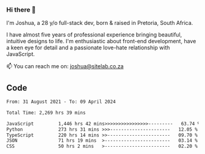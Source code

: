### Hi there 👋

I'm Joshua, a 28 y/o full-stack dev, born & raised in Pretoria, South Africa. 

I have almost five years of professional experience bringing beautiful, intuitive designs to life. I'm enthusiastic about front-end development, have a keen eye for detail and a passionate love-hate relationship with JavaScript.

📫 You can reach me on: joshua@sitelab.co.za

## **Code**

<!--START_SECTION:waka-->

```txt
From: 31 August 2021 - To: 09 April 2024

Total Time: 2,269 hrs 39 mins

JavaScript         1,446 hrs 42 mins>>>>>>>>>>>>>>>>---------   63.74 %
Python             273 hrs 31 mins >>>----------------------   12.05 %
TypeScript         220 hrs 14 mins >>-----------------------   09.70 %
JSON               71 hrs 19 mins  >------------------------   03.14 %
CSS                50 hrs 2 mins   >------------------------   02.20 %
```

<!--END_SECTION:waka-->
